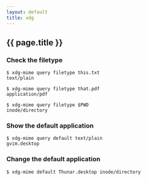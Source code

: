 ```yaml
---
layout: default
title: xdg
---
```


## {{ page.title }}

### Check the filetype

    $ xdg-mime query filetype this.txt
    text/plain

    $ xdg-mime query filetype that.pdf
    application/pdf

    $ xdg-mime query filetype $PWD
    inode/directory

### Show the default application

    $ xdg-mime query default text/plain 
    gvim.desktop

### Change the default application

    $ xdg-mime default Thunar.desktop inode/directory
